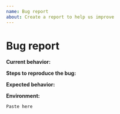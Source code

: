```yaml
---
name: Bug report
about: Create a report to help us improve
---
```


<!-- Please don't delete this template, it helps us help you! -->

# Bug report

**Current behavior:**


**Steps to reproduce the bug:**

<!-- Sandbox: https://codesandbox.io/s/m4n32vjkoj -->

**Expected behavior:**

<!-- "It should work" is not a helpful explanation -->
<!-- Explain exactly how it should behave -->

**Environment:**

<!-- node -v; npm list --depth 0` -->
```
Paste here
```